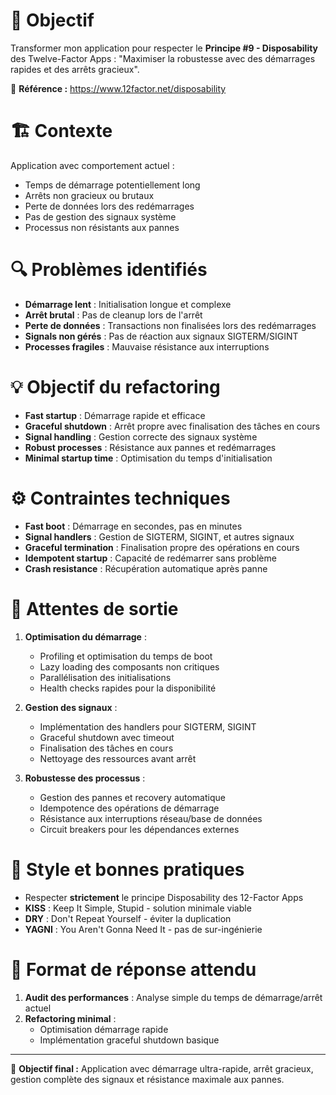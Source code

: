 # 🎯 Objectif
Transformer mon application pour respecter le **Principe #9 - Disposability** des Twelve-Factor Apps : "Maximiser la robustesse avec des démarrages rapides et des arrêts gracieux".

📖 **Référence :** https://www.12factor.net/disposability

# 🏗️ Contexte
Application avec comportement actuel :
- Temps de démarrage potentiellement long
- Arrêts non gracieux ou brutaux
- Perte de données lors des redémarrages
- Pas de gestion des signaux système
- Processus non résistants aux pannes

# 🔍 Problèmes identifiés
- **Démarrage lent** : Initialisation longue et complexe
- **Arrêt brutal** : Pas de cleanup lors de l'arrêt
- **Perte de données** : Transactions non finalisées lors des redémarrages
- **Signals non gérés** : Pas de réaction aux signaux SIGTERM/SIGINT
- **Processes fragiles** : Mauvaise résistance aux interruptions

# 💡 Objectif du refactoring
- **Fast startup** : Démarrage rapide et efficace
- **Graceful shutdown** : Arrêt propre avec finalisation des tâches en cours
- **Signal handling** : Gestion correcte des signaux système
- **Robust processes** : Résistance aux pannes et redémarrages
- **Minimal startup time** : Optimisation du temps d'initialisation

# ⚙️ Contraintes techniques
- **Fast boot** : Démarrage en secondes, pas en minutes
- **Signal handlers** : Gestion de SIGTERM, SIGINT, et autres signaux
- **Graceful termination** : Finalisation propre des opérations en cours
- **Idempotent startup** : Capacité de redémarrer sans problème
- **Crash resistance** : Récupération automatique après panne

# 📐 Attentes de sortie
1. **Optimisation du démarrage** :
   - Profiling et optimisation du temps de boot
   - Lazy loading des composants non critiques
   - Parallélisation des initialisations
   - Health checks rapides pour la disponibilité

2. **Gestion des signaux** :
   - Implémentation des handlers pour SIGTERM, SIGINT
   - Graceful shutdown avec timeout
   - Finalisation des tâches en cours
   - Nettoyage des ressources avant arrêt

3. **Robustesse des processus** :
   - Gestion des pannes et recovery automatique
   - Idempotence des opérations de démarrage
   - Résistance aux interruptions réseau/base de données
   - Circuit breakers pour les dépendances externes

# 🧠 Style et bonnes pratiques
- Respecter **strictement** le principe Disposability des 12-Factor Apps
- **KISS** : Keep It Simple, Stupid - solution minimale viable
- **DRY** : Don't Repeat Yourself - éviter la duplication
- **YAGNI** : You Aren't Gonna Need It - pas de sur-ingénierie

# 🚀 Format de réponse attendu
1. **Audit des performances** : Analyse simple du temps de démarrage/arrêt actuel
2. **Refactoring minimal** :
   - Optimisation démarrage rapide
   - Implémentation graceful shutdown basique

---

💬 **Objectif final :** Application avec démarrage ultra-rapide, arrêt gracieux, gestion complète des signaux et résistance maximale aux pannes.